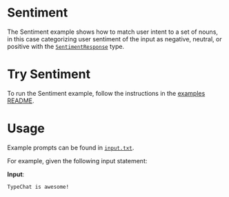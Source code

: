 ﻿# Sentiment

The Sentiment example shows how to match user intent to a set of nouns, in this case categorizing user sentiment of the input as negative, neutral, or positive with the [`SentimentResponse`](SentimentSchema.cs) type.

# Try Sentiment
To run the Sentiment example, follow the instructions in the [examples README](../README.md#step-1-configure-your-development-environment).

# Usage
Example prompts can be found in [`input.txt`](input.txt).

For example, given the following input statement:

**Input**:
```
TypeChat is awesome!
```

